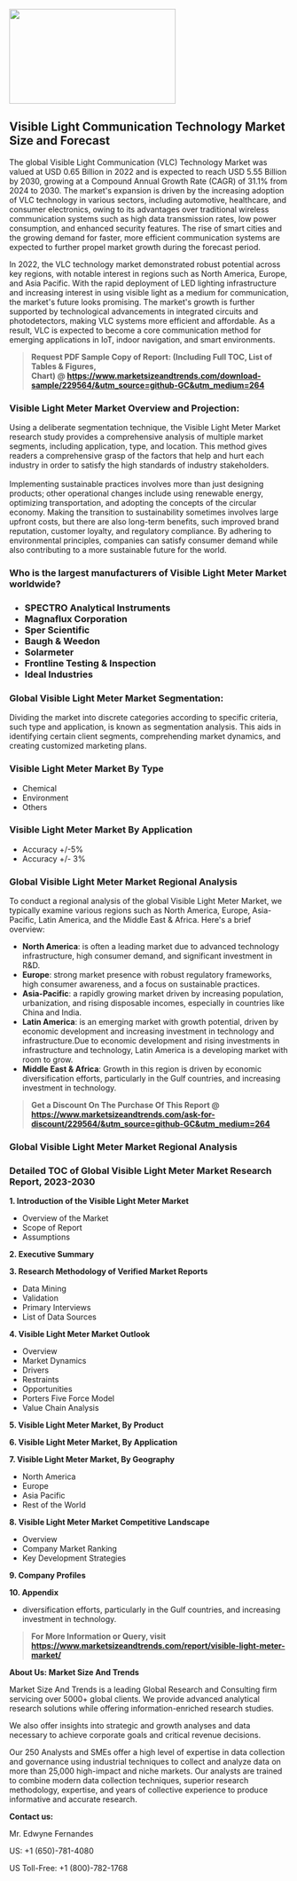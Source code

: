 <p><img class="alignnone size-medium wp-image-20088" src="https://ffe5etoiles.com/wp-content/uploads/2024/12/MST1-300x171.png" alt="" width="300" height="171" /></p><h2>Visible Light Communication Technology Market Size and Forecast</h2><p>The global Visible Light Communication (VLC) Technology Market was valued at USD 0.65 Billion in 2022 and is expected to reach USD 5.55 Billion by 2030, growing at a Compound Annual Growth Rate (CAGR) of 31.1% from 2024 to 2030. The market's expansion is driven by the increasing adoption of VLC technology in various sectors, including automotive, healthcare, and consumer electronics, owing to its advantages over traditional wireless communication systems such as high data transmission rates, low power consumption, and enhanced security features. The rise of smart cities and the growing demand for faster, more efficient communication systems are expected to further propel market growth during the forecast period.</p><p>In 2022, the VLC technology market demonstrated robust potential across key regions, with notable interest in regions such as North America, Europe, and Asia Pacific. With the rapid deployment of LED lighting infrastructure and increasing interest in using visible light as a medium for communication, the market's future looks promising. The market's growth is further supported by technological advancements in integrated circuits and photodetectors, making VLC systems more efficient and affordable. As a result, VLC is expected to become a core communication method for emerging applications in IoT, indoor navigation, and smart environments.</p></p><blockquote id="" class=""><strong>Request PDF Sample Copy of Report: (Including Full TOC, List of Tables &amp; Figures, Chart)&nbsp;@&nbsp;<strong><a href="https://www.marketsizeandtrends.com/download-sample/229564/&utm_source=github-GC&utm_medium=264" target="_blank">https://www.marketsizeandtrends.com/download-sample/229564/&utm_source=github-GC&utm_medium=264</a></strong></strong></blockquote><h3 id="" class="">Visible Light Meter Market&nbsp;Overview and Projection:</h3><p id="" class="">Using a deliberate segmentation technique, the Visible Light Meter Market research study provides a comprehensive analysis of multiple market segments, including application, type, and location. This method gives readers a comprehensive grasp of the factors that help and hurt each industry in order to satisfy the high standards of industry stakeholders. <br /> <br />Implementing sustainable practices involves more than just designing products; other operational changes include using renewable energy, optimizing transportation, and adopting the concepts of the circular economy. Making the transition to sustainability sometimes involves large upfront costs, but there are also long-term benefits, such improved brand reputation, customer loyalty, and regulatory compliance. By adhering to environmental principles, companies can satisfy consumer demand while also contributing to a more sustainable future for the world.</p><h3 id="" class="">Who is the largest manufacturers of&nbsp;Visible Light Meter Market worldwide?</h3><h3 class=""><p><ul><li>SPECTRO Analytical Instruments </li><li> Magnaflux Corporation </li><li> Sper Scientific </li><li> Baugh & Weedon </li><li> Solarmeter </li><li> Frontline Testing & Inspection </li><li> Ideal Industries</li></ul></p></h3><h3 id="" class="">Global&nbsp;Visible Light Meter Market Segmentation:</h3><p id="" class="">Dividing the market into discrete categories according to specific criteria, such type and application, is known as segmentation analysis. This aids in identifying certain client segments, comprehending market dynamics, and creating customized marketing plans.</p><h3 id="" class="">Visible Light Meter Market&nbsp;By Type</h3><p><p><ul><li>Chemical</li><li> Environment</li><li> Others</p></li></ul></p></p><h3 id="" class="">Visible Light Meter Market&nbsp;By Application</h3><p class=""><p><ul><li>Accuracy +/-5%</li><li> Accuracy +/- 3%</li></ul></p></p><h3 id="" class="">Global Visible Light Meter Market Regional Analysis</h3><p id="" class="">To conduct a regional analysis of the global Visible Light Meter Market, we typically examine various regions such as North America, Europe, Asia-Pacific, Latin America, and the Middle East &amp; Africa. Here's a brief overview:</p><ul><li><strong>North America</strong>: is often a leading market due to advanced technology infrastructure, high consumer demand, and significant investment in R&amp;D.</li><li><strong>Europe</strong>: strong market presence with robust regulatory frameworks, high consumer awareness, and a focus on sustainable practices.</li><li><strong>Asia-Pacific</strong>: a rapidly growing market driven by increasing population, urbanization, and rising disposable incomes, especially in countries like China and India.</li><li><strong>Latin America</strong>: is an emerging market with growth potential, driven by economic development and increasing investment in technology and infrastructure.Due to economic development and rising investments in infrastructure and technology, Latin America is a developing market with room to grow.</li><li><strong>Middle East &amp; Africa</strong>: Growth in this region is driven by economic diversification efforts, particularly in the Gulf countries, and increasing investment in technology.</li></ul><blockquote id="" class=""><strong>Get a Discount On The Purchase Of This Report @ <strong><a href="https://www.marketsizeandtrends.com/ask-for-discount/229564/&utm_source=github-GC&utm_medium=264" target="_blank">https://www.marketsizeandtrends.com/ask-for-discount/229564/&utm_source=github-GC&utm_medium=264</a></strong></strong></blockquote><h3 id="" class="">Global Visible Light Meter Market Regional Analysis</h3><h3 id="" class="">Detailed TOC of Global Visible Light Meter Market Research Report, 2023-2030</h3><p id="" class=""><strong>1. Introduction of the Visible Light Meter Market</strong></p><ul><li>Overview of the Market</li><li>Scope of Report</li><li>Assumptions</li></ul><p id="" class=""><strong>2. Executive Summary</strong></p><p id="" class=""><strong>3. Research Methodology of Verified Market Reports</strong></p><ul><li>Data Mining</li><li>Validation</li><li>Primary Interviews</li><li>List of Data Sources</li></ul><p id="" class=""><strong>4. Visible Light Meter Market Outlook</strong></p><ul><li>Overview</li><li>Market Dynamics</li><li>Drivers</li><li>Restraints</li><li>Opportunities</li><li>Porters Five Force Model</li><li>Value Chain Analysis</li></ul><p id="" class=""><strong>5. Visible Light Meter Market, By Product</strong></p><p id="" class=""><strong>6. Visible Light Meter Market, By Application</strong></p><p id="" class=""><strong>7. Visible Light Meter Market, By Geography</strong></p><ul><li>North America</li><li>Europe</li><li>Asia Pacific</li><li>Rest of the World</li></ul><p id="" class=""><strong>8. Visible Light Meter Market Competitive Landscape</strong></p><ul><li>Overview</li><li>Company Market Ranking</li><li>Key Development Strategies</li></ul><p id="" class=""><strong>9. Company Profiles</strong></p><p id="" class=""><strong>10. Appendix</strong></p><ul><li>diversification efforts, particularly in the Gulf countries, and increasing investment in technology.</li></ul><blockquote id="" class=""><strong>For More Information or Query, visit <strong><strong><a href="https://www.marketsizeandtrends.com/report/visible-light-meter-market/" target="_blank">https://www.marketsizeandtrends.com/report/visible-light-meter-market/</a></strong></strong></strong></blockquote><p id="" class=""><strong>About Us: Market Size And Trends</strong></p><p id="" class="">Market Size And Trends is a leading Global Research and Consulting firm servicing over 5000+ global clients. We provide advanced analytical research solutions while offering information-enriched research studies.</p><p id="" class="">We also offer insights into strategic and growth analyses and data necessary to achieve corporate goals and critical revenue decisions.</p><p id="" class="">Our 250 Analysts and SMEs offer a high level of expertise in data collection and governance using industrial techniques to collect and analyze data on more than 25,000 high-impact and niche markets. Our analysts are trained to combine modern data collection techniques, superior research methodology, expertise, and years of collective experience to produce informative and accurate research.</p><p id="" class=""><strong>Contact us:</strong></p><p id="" class="">Mr. Edwyne Fernandes</p><p id="" class="">US: +1 (650)-781-4080</p><p id="" class="">US Toll-Free: +1 (800)-782-1768</p>
